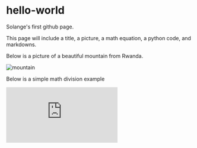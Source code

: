 # hello-world
Solange's first github page. 

This page will include a title, a picture, a math equation, a python code, and markdowns.

Below is a picture of a beautiful mountain from Rwanda.


![mountain](https://user-images.githubusercontent.com/98835048/152022849-99ea1613-5189-419b-8b08-11759b0c1e25.jpg)


Below is a simple math division example

![math-division](https://latex.codecogs.com/gif.latex?%5Cfrac%7Ba%5E8%7D%7Ba%5E5%7D%20%3D%20a%5E3)
